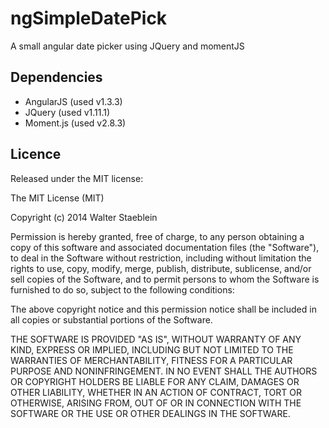 ngSimpleDatePick
================

A small angular date picker using JQuery and momentJS


Dependencies
------------
<ul>
<li>AngularJS (used v1.3.3)</li>
<li>JQuery (used v1.11.1)</li>
<li>Moment.js (used v2.8.3)</li>
</ul>



Licence
-------

Released under the MIT license:

The MIT License (MIT)

Copyright (c) 2014 Walter Staeblein

Permission is hereby granted, free of charge, to any person obtaining a copy of this software and associated documentation files (the "Software"), to deal in the Software without restriction, including without limitation the rights to use, copy, modify, merge, publish, distribute, sublicense, and/or sell copies of the Software, and to permit persons to whom the Software is furnished to do so, subject to the following conditions:

The above copyright notice and this permission notice shall be included in all copies or substantial portions of the Software.

THE SOFTWARE IS PROVIDED "AS IS", WITHOUT WARRANTY OF ANY KIND, EXPRESS OR IMPLIED, INCLUDING BUT NOT LIMITED TO THE WARRANTIES OF MERCHANTABILITY, FITNESS FOR A PARTICULAR PURPOSE AND NONINFRINGEMENT. IN NO EVENT SHALL THE AUTHORS OR COPYRIGHT HOLDERS BE LIABLE FOR ANY CLAIM, DAMAGES OR OTHER LIABILITY, WHETHER IN AN ACTION OF CONTRACT, TORT OR OTHERWISE, ARISING FROM, OUT OF OR IN CONNECTION WITH THE SOFTWARE OR THE USE OR OTHER DEALINGS IN THE SOFTWARE.

